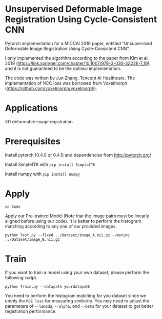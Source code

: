 # Unsupervised Deformable Image Registration Using Cycle-Consistent CNN

Pytorch implementation for a MICCAI 2019 paper, entitled "Unsupervised Deformable Image Registration Using Cycle-Consistent CNN".

I only implemented the algorithm according to the paper from Kim et al. 2019 (https://link.springer.com/chapter/10.1007/978-3-030-32226-7_19), and it is not guaranteed to be the optimal implementation.

The code was written by Jun Zhang, Tencent AI Healthcare. The implementation of NCC loss was borrowed from Voxelmorph (https://github.com/voxelmorph/voxelmorph).

# Applications

3D deformable image registration

# Prerequisites

Install pytorch (0.4.0 or 0.4.1) and dependencies from http://pytorch.org/ 

Install SimpleITK with `pip install SimpleITK` 

Install numpy with `pip install numpy`

# Apply
```
cd Code
```
Apply our Pre-trained Model (Note that the image pairs must be linearly aligned before using our code).
It is better to perform the histogram matching according to any one of our provided images. 
```
python Test.py --fixed ../Dataset/image_A.nii.gz --moving ../Dataset/image_B.nii.gz
```

# Train 
If you want to train a model using your own dataset, please perform the following script.
```
python Train.py --datapath yourdatapath
```
You need to perform the histogram matching for you dataset since we emply the `MSE loss` for measuring similarity.
You may need to adjust the parameters of `--lambda`, `--alpha`, and  `--beta` for your dataset to get better registration performance. 